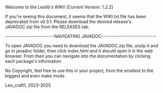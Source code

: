 Welcome to the Leolib's WIKI! [Current Version: 1.2.2]

If you're seeing this document, it seems that the WIKI.txt file has been deprecated from v0.3.1. Please download the desired release's JAVADOC.zip file from the RELEASES tab.

-------------------------NAVIGATING JAVADOC----------------------------

To open JAVADOC you need to download the JAVADOC.zip file, unzip it and go in javadoc folder, then click index.html and it should open it in the web browser.
From then you can navigate into the documentation by clicking each package's information

No Copyright, feel free to use this in your project, from the smallest to the biggest and even make mods.

Leo_craft1, 2023-2025
